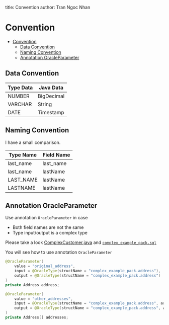 title: Convention
author: Tran Ngoc Nhan

# Convention

<!-- TOC -->
* [Convention](#convention)
  * [Data Convention](#data-convention)
  * [Naming Convention](#naming-convention)
  * [Annotation OracleParameter](#annotation-oracleparameter)
<!-- TOC -->

## Data Convention

| **Type Data** | **Java Data** |
|---------------|---------------|
| NUMBER        | BigDecimal    |
| VARCHAR       | String        |
| DATE          | Timestamp     |


## Naming Convention

I have a small comparison.

| **Type Name** | **Field Name** |
|---------------|----------------|
| last_name     | last_name      |
| last_name     | lastName       |
| LAST_NAME     | lastName       |
| LASTNAME      | lastName       |


## Annotation OracleParameter

Use annotation `OracleParameter` in case
- Both field names are not the same
- Type input/output is a complex type

Please take a look [ComplexCustomer.java](https://github.com/ngocnhan-tran1996/spring-jdbc-oracle/blob/main/src/test/java/io/spring/jdbc/oracle/ComplexCustomer.java) and [`complex_example_pack.sql`](https://github.com/ngocnhan-tran1996/spring-jdbc-oracle/tree/main/src/test/resources/script/complex_example_pack.sql)

You will see how to use annotation `OracleParameter`

```java
@OracleParameter(
    value = "original_address",
    input = @OracleType(structName = "complex_example_pack.address"),
    output = @OracleType(structName = "complex_example_pack.address")
)
private Address address;

@OracleParameter(
    value = "other_addresses",
    input = @OracleType(structName = "complex_example_pack.address", arrayName = "complex_example_pack.addresses"),
    output = @OracleType(structName = "complex_example_pack.address", arrayName = "complex_example_pack.addresses")
)
private Address[] addresses;
```